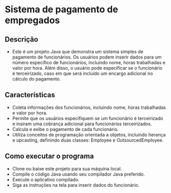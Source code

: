 # Sistema de pagamento de empregados

## Descrição

- Este é um projeto Java que demonstra um sistema simples de pagamento de funcionários. Os usuários podem inserir dados para um número específico de funcionários, incluindo nome, horas trabalhadas e valor por hora. Além disso, o usuário pode especificar se o funcionário é terceirizado, caso em que será incluído um encargo adicional no cálculo do pagamento.

## Características

- Coleta informações dos funcionários, incluindo nome, horas trabalhadas e valor por hora.
- Permite que os usuários especifiquem se um funcionário é terceirizado e insiram uma cobrança adicional para funcionários terceirizados.
- Calcula e exibe o pagamento de cada funcionário.
- Utiliza conceitos de programação orientada a objetos, incluindo herança e upcasting, definindo duas classes: Employee e OutsourcedEmployee.

## Como executar o programa
- Clone ou baixe este projeto para sua máquina local.
- Compile o código Java usando seu compilador Java preferido.
- Execute o aplicativo compilado.
- Siga as instruções na tela para inserir dados do funcionário.
